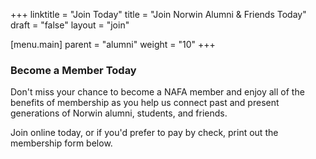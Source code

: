 +++
linktitle = "Join Today"
title = "Join Norwin Alumni & Friends Today"
draft = "false"
layout = "join"

[menu.main]
  parent = "alumni"
  weight = "10"
+++

### Become a Member Today

Don't miss your chance to become a NAFA member and enjoy all of the benefits of membership as you help us connect past and present generations of Norwin alumni, students, and friends.

Join online today, or if you'd prefer to pay by check, print out the membership form below. 
